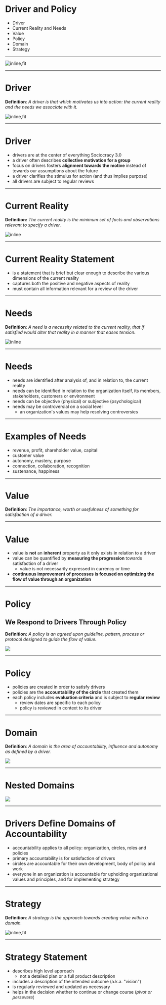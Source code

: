 # Driver and Policy #

* Driver
* Current Reality and Needs
* Value
* Policy
* Domain
* Strategy

---  

![inline,fit](img/tension-driver-domain/domain-model.png)

---

# Driver #

**Definition**:  _A driver is that which motivates us into action: the current reality and the needs we associate with it._

![inline,fit](img/tension-driver-domain/driver-response.png)

---

# Driver #

* drivers are at the center of everything Sociocracy 3.0 
* a driver often describes **collective motivation for a group**
* focus on drivers fosters **alignment towards the motive** instead of towards our assumptions about the future
* a driver clarifies the stimulus for action (and thus implies purpose)
* all drivers are subject to regular reviews

---

# Current Reality #

**Definition:** _The current reality is the minimum set of facts and observations relevant to specify a driver._

![inline](img/tension-driver-domain/driver.png)

---

# Current Reality Statement #

* is a statement that is brief but clear enough to describe the various dimensions of the current reality
* captures both the positive and negative aspects of reality
* must contain all information relevant for a review of the driver 

---

# Needs #

**Definition**:  _A need is a necessity related to the current reality, that if satisfied would alter that reality in a manner that eases tension._

![inline](img/tension-driver-domain/driver.png)

---

# Needs #

* needs are identified after analysis of, and in relation to, the current reality
* needs can be identified in relation to the organization itself, its members, stakeholders, customers or environment
* needs can be objective (physical) or subjective (psychological)
* needs may be controversial on a social level
	* an organization's values may help resolving controversies
	
---

# Examples of Needs #

* revenue, profit, shareholder value, capital
* customer value
* autonomy, mastery, purpose
* connection, collaboration, recognition
* sustenance, happiness

---

# Value #

**Definition**:  _The importance, worth or usefulness of something for satisfaction of a driver._

---

# Value #

* value is **not** an **inherent** property as it only exists in relation to a driver
* value can be quantified by **measuring the progression** towards satisfaction of a driver
	* value is not necessarily expressed in currency or time
* **continuous improvement of processes is focused on optimizing the flow of value through an organization**

---

# Policy #
## We Respond to Drivers Through Policy ##

**Definition:** _A policy is an agreed upon guideline, pattern, process or protocol designed to guide the flow of value._

![](img/tension-driver-domain/driver-policy-improvement.png)

---

# Policy #

* policies are created in order to satisfy drivers 
* policies are the **accountability of the circle** that created them
* each policy includes **evaluation criteria** and is subject to **regular review**
	*  review dates are specific to each policy
	*  policy is reviewed in context to its driver

---

# Domain #

**Definition**: _A domain is the area of accountability, influence and autonomy as defined by a  driver._


![](img/tension-driver-domain/simple-domain-model.png)

---


# Nested Domains #

![](img/tension-driver-domain/nested-domains.png)

---

# Drivers Define Domains of Accountability #

* accountability applies to all policy: organization, circles, roles and policies
* primary accountability is for satisfaction of drivers
* circles are accountable for their own development, body of policy and work
* everyone in an organization is accountable for upholding organizational values and principles, and for implementing strategy

---  


# Strategy #

**Definition**:  _A strategy is the approach towards creating value within a domain._

![inline,fit](img/tension-driver-domain/domain-model.png)

---

# Strategy Statement #

* describes high level approach 
	* not a detailed plan or a full product description
* includes a description of the intended outcome (a.k.a. "vision")
* is regularly reviewed and updated as necessary
* helps in the decision whether to continue or change course (*pivot or persevere*)
